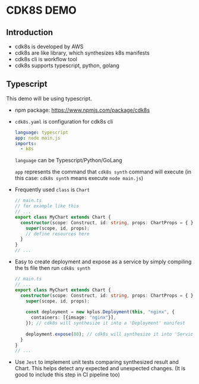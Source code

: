 # CDK8S DEMO

## Introduction
- cdk8s is developed by AWS
- cdk8s are like library, which synthesizes k8s manifests
- cdk8s cli is workflow tool
- cdk8s supports typescript, python, golang

## Typescript
This demo will be using typescript.

- npm package: https://www.npmjs.com/package/cdk8s

- `cdk8s.yaml` is configuration for cdk8s cli
  
    ```yaml
    language: typescript
    app: node main.js
    imports:
      - k8s
    ```
    
    `language` can be Typescript/Python/GoLang
    
    `app` represents the command that `cdk8s synth` command will execute (in this case: `cdk8s synth` means execute `node main.js`)

- Frequently used  `class` is  `Chart`

  ```typescript
  // main.ts
  // for example like this
  // ...
  export class MyChart extends Chart {
    constructor(scope: Construct, id: string, props: ChartProps = { }) {
      super(scope, id, props);
      // define resources here
    }
  }
  // ...
  ```

- Easy to create deployment and expose as a service by simply compiling the ts file then run `cdk8s synth`

  ```typescript
  // main.ts
  // ...
  export class MyChart extends Chart {
    constructor(scope: Construct, id: string, props: ChartProps = { }) {
      super(scope, id, props);
      
      const deployment = new kplus.Deployment(this, "nginx", {
      	containers: [{imsage: "nginx"}],  
      }); // cdk8s will synthesize it into a 'Deployment' manifest
      
      deployment.expose(80); // cdk8s will synthesize it into 'Service' manifest
    }
  }
  // ...
  ```

- Use `Jest` to implement unit tests comparing synthesized result and Chart. This helps detect any expected and unexpected changes. (It is good to include this step in CI pipeline too)

